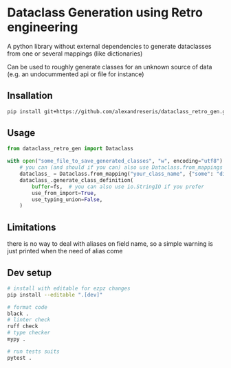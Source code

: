 # Dataclass Generation using Retro engineering

A python library without external dependencies to generate dataclasses from one or several mappings (like dictionaries)

Can be used to roughly generate classes for an unknown source of data (e.g. an undocummented api or file for instance)

## Insallation

```sh
pip install git+https://github.com/alexandreseris/dataclass_retro_gen.git
```

## Usage

```python
from dataclass_retro_gen import Dataclass

with open("some_file_to_save_generated_classes", "w", encoding="utf8") as fs:
    # you can (and should if you can) also use Dataclass.from_mappings to generate better results
    dataclass_ = Dataclass.from_mapping("your_class_name", {"some": "dictionnary"})
    dataclass_.generate_class_definition(
        buffer=fs,  # you can also use io.StringIO if you prefer
        use_from_import=True,
        use_typing_union=False,
    )
```

## Limitations

there is no way to deal with aliases on field name, so a simple warning is just printed when the need of alias come

## Dev setup

```sh
# install with editable for ezpz changes
pip install --editable ".[dev]"

# format code
black .
# linter check
ruff check
# type checker
mypy .

# run tests suits
pytest .
```
